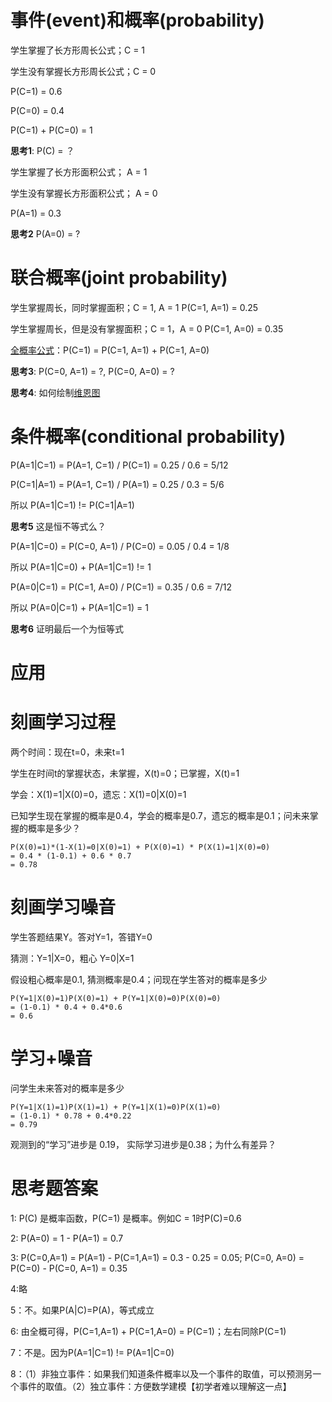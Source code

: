 事件(event)和概率(probability)
==========

学生掌握了长方形周长公式；C = 1

学生没有掌握长方形周长公式；C = 0

P(C=1) = 0.6

P(C=0) = 0.4

P(C=1) + P(C=0) = 1 

**思考1**: P(C) = ？

学生掌握了长方形面积公式； A = 1

学生没有掌握长方形面积公式； A = 0

P(A=1) = 0.3 

**思考2** P(A=0) = ?

联合概率(joint probability)
==========

学生掌握周长，同时掌握面积；C = 1, A = 1
P(C=1, A=1) = 0.25

学生掌握周长，但是没有掌握面积；C = 1，A = 0
P(C=1, A=0) = 0.35

[全概率公式](https://baike.baidu.com/item/%E5%85%A8%E6%A6%82%E7%8E%87%E5%85%AC%E5%BC%8F)：P(C=1) = P(C=1, A=1) + P(C=1, A=0)

**思考3**: P(C=0, A=1) = ?, P(C=0, A=0) = ?

**思考4**: 如何绘制[维恩图](https://baike.baidu.com/item/%E6%96%87%E6%B0%8F%E5%9B%BE?fromtitle=%E7%BB%B4%E6%81%A9%E5%9B%BE&fromid=9416531)

条件概率(conditional probability)
==========

P(A=1|C=1) = P(A=1, C=1) / P(C=1) = 0.25 / 0.6 = 5/12

P(C=1|A=1) = P(A=1, C=1) / P(A=1) = 0.25 / 0.3 = 5/6 

所以 P(A=1|C=1) != P(C=1|A=1)

**思考5** 这是恒不等式么？

P(A=1|C=0) = P(C=0, A=1) / P(C=0) = 0.05 / 0.4 = 1/8

所以 P(A=1|C=0) + P(A=1|C=1) != 1

P(A=0|C=1) = P(C=1, A=0) / P(C=1) = 0.35 / 0.6 = 7/12

所以 P(A=0|C=1) + P(A=1|C=1) = 1

**思考6** 证明最后一个为恒等式


应用
====================

# 刻画学习过程

两个时间：现在t=0，未来t=1

学生在时间t的掌握状态，未掌握，X(t)=0；已掌握，X(t)=1

学会：X(1)=1|X(0)=0，遗忘：X(1)=0|X(0)=1

已知学生现在掌握的概率是0.4，学会的概率是0.7，遗忘的概率是0.1；问未来掌握的概率是多少？

    P(X(0)=1)*(1-X(1)=0|X(0)=1) + P(X(0)=1) * P(X(1)=1|X(0)=0)
    = 0.4 * (1-0.1) + 0.6 * 0.7
    = 0.78

# 刻画学习噪音

学生答题结果Y。答对Y=1，答错Y=0

猜测：Y=1|X=0，粗心 Y=0|X=1

假设粗心概率是0.1, 猜测概率是0.4；问现在学生答对的概率是多少

    P(Y=1|X(0)=1)P(X(0)=1) + P(Y=1|X(0)=0)P(X(0)=0)
    = (1-0.1) * 0.4 + 0.4*0.6
    = 0.6

# 学习+噪音

问学生未来答对的概率是多少

    P(Y=1|X(1)=1)P(X(1)=1) + P(Y=1|X(1)=0)P(X(1)=0)
    = (1-0.1) * 0.78 + 0.4*0.22
    = 0.79
    
观测到的“学习”进步是 0.19， 实际学习进步是0.38；为什么有差异？



思考题答案
==========

1: P(C) 是概率函数，P(C=1) 是概率。例如C = 1时P(C)=0.6

2: P(A=0) = 1 - P(A=1) = 0.7

3: P(C=0,A=1) = P(A=1) - P(C=1,A=1) = 0.3 - 0.25 = 0.05; P(C=0, A=0) = P(C=0) - P(C=0, A=1) = 0.35

4:略

5：不。如果P(A|C)=P(A)，等式成立

6: 由全概可得，P(C=1,A=1) + P(C=1,A=0) = P(C=1)；左右同除P(C=1) 

7：不是。因为P(A=1|C=1) != P(A=1|C=0)

8：（1）非独立事件：如果我们知道条件概率以及一个事件的取值，可以预测另一个事件的取值。（2）独立事件：方便数学建模【初学者难以理解这一点】
